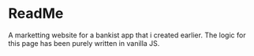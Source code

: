 # ReadMe

A marketting website for a bankist app that i created earlier.
The logic for this page has been purely written in vanilla JS.
